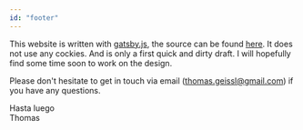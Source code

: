```yaml
---
id: "footer"
---
```


This website is written with [gatsby.js](https://github.com/gatsbyjs/gatsby), the source can be found [here](https://github.com/thomasgeissl/whoami). It does not use any cockies. And is only a first quick and dirty draft. I will hopefully find some time soon to work on the design.

Please don't hesitate to get in touch via email (thomas.geissl@gmail.com) if you have any questions.

Hasta luego\
Thomas
